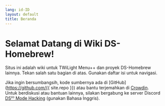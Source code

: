 ```yaml
---
lang: id-ID
layout: default
title: Beranda
---
```


# Selamat Datang di Wiki DS-Homebrew!

Situs ini adalah wiki untuk TWiLight Menu++ dan proyek DS-Homebrew lainnya. Tekan salah satu bagian di atas. Gunakan daftar isi untuk navigasi.

Jika ingin bersumbangsih, kode sumbernya ada di [GitHub](https://github.com/{{ site.repo }}) atau bantu terjemahkan di [Crowdin](https://crowdin.com/project/ds-homebrew-wiki). Untuk berdiskusi atau bantuan lainnya, silakan bergabung ke server Discord [DS⁽ⁱ⁾ Mode Hacking](https://ds-homebrew.com/discord) (gunakan Bahasa Inggris).
